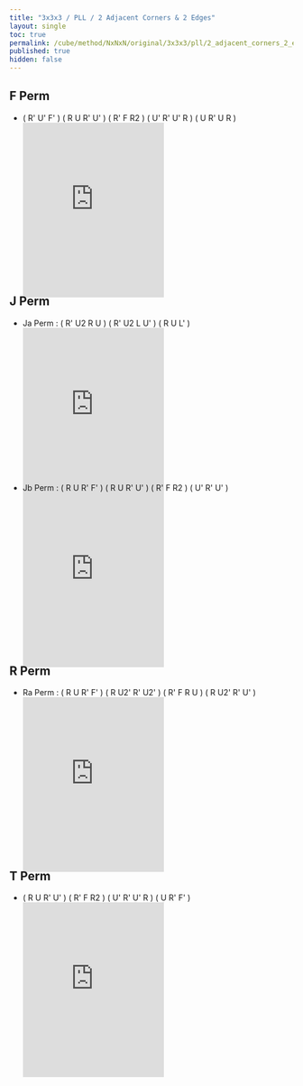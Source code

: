 ```yaml
---
title: "3x3x3 / PLL / 2 Adjacent Corners & 2 Edges"
layout: single
toc: true
permalink: /cube/method/NxNxN/original/3x3x3/pll/2_adjacent_corners_2_edges
published: true
hidden: false
---
```


<head>
  <base target="_blank">
  <style>
    .iframe-wrapper {
      overflow      : hidden;
      margin-bottom : -35px;
    }
    iframe {
      width         : 250px;
      height        : 330px;
      margin-top    : -20px;
      border        : none;
    }
  </style>
</head>



## F Perm

- ( R' U' F' ) ( R U R' U' ) ( R' F R2 ) ( U' R' U' R ) ( U R' U R )
  <div class="iframe-wrapper">
    <iframe
      scrolling="no"
      src="https://ruwix.com/widget/3d/?alg=R'%20U'%20F'%20R%20U%20R'%20U'%20R'%20F%20R2%20U'%20R'%20U'%20R%20U%20R'%20U%20R&solved=U-&hover=9&speed=500&flags=canvas"
    ></iframe>
  </div>



## J Perm

- Ja Perm : ( R' U2 R U ) ( R' U2 L U' ) ( R U L' )
  <div class="iframe-wrapper">
    <iframe
      scrolling="no"
      src="https://ruwix.com/widget/3d/?alg=R'%20U2%20R%20U%20R'%20U2'%20L%20U'%20R%20U%20L'&solved=U-&hover=9&speed=500&flags=canvas"
    ></iframe>
  </div>
- Jb Perm : ( R U R' F' ) ( R U R' U' ) ( R' F R2 ) ( U' R' U' )
  <div class="iframe-wrapper">
    <iframe
      scrolling="no"
      src="https://ruwix.com/widget/3d/?alg=R%20U%20R'%20F'%20R%20U%20R'%20U'%20R'%20F%20R2%20U'%20R'%20U'&solved=U-&hover=9&speed=500&flags=canvas"
    ></iframe>
  </div>



## R Perm

- Ra Perm : ( R U R' F' ) ( R U2' R' U2' ) ( R' F R U ) ( R U2' R' U' )
  <div class="iframe-wrapper">
    <iframe
      scrolling="no"
      src="https://ruwix.com/widget/3d/?alg=R%20U%20R'%20F'%20R%20U2'%20R'%20U2'%20R'%20F%20R%20U%20R%20U2'%20R'%20U'&solved=U-&hover=9&speed=500&flags=canvas"
  </div>
- Rb Perm : ( U' R' ) ( U2' R U2' R' ) ( F R ) ( U R' U' R' ) ( F' R2 )
  <div class="iframe-wrapper">
    <iframe
      scrolling="no"
      src="https://ruwix.com/widget/3d/?alg=U'%20R'%20U2'%20R%20U2'%20R'%20F%20R%20U%20R'%20U'%20R'%20F'%20R2&solved=U-&hover=9&speed=500&flags=canvas"
    ></iframe>
  </div>



## T Perm

- ( R U R' U' ) ( R' F R2 ) ( U' R' U' R ) ( U R' F' )
  <div class="iframe-wrapper">
    <iframe
      scrolling="no"
      src="https://ruwix.com/widget/3d/?alg=R%20U%20R'%20U'%20R'%20F%20R2%20U'%20R'%20U'%20R%20U%20R'%20F'&solved=U-&hover=9&speed=500&flags=canvas"
    ></iframe>
  </div>

